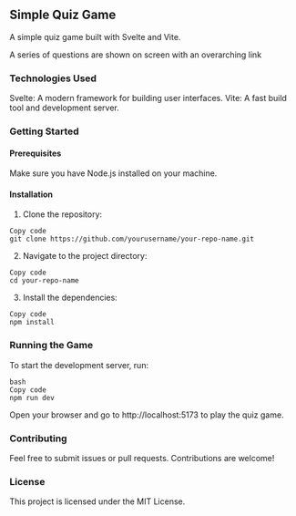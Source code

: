 ## Simple Quiz Game

A simple quiz game built with Svelte and Vite.

A series of questions are shown on screen with an overarching link

### Technologies Used

Svelte: A modern framework for building user interfaces.
Vite: A fast build tool and development server.

### Getting Started

#### Prerequisites
Make sure you have Node.js installed on your machine.

#### Installation

1. Clone the repository:

```
Copy code
git clone https://github.com/yourusername/your-repo-name.git
```

2. Navigate to the project directory:

```
Copy code
cd your-repo-name
```

3. Install the dependencies:

```
Copy code
npm install
```

### Running the Game

To start the development server, run:

```
bash
Copy code
npm run dev
```

Open your browser and go to http://localhost:5173 to play the quiz game.

### Contributing

Feel free to submit issues or pull requests. Contributions are welcome!

### License

This project is licensed under the MIT License.
